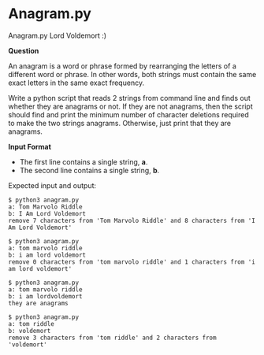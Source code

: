 # Anagram.py
Anagram.py Lord Voldemort :)

**Question**

An anagram is a word or phrase formed by rearranging the letters of
a different word or phrase. In other words, both strings must contain
the same exact letters in the same exact frequency.

Write a python script that reads 2 strings from command line and finds
out whether they are anagrams or not.
If they are not anagrams, then the script should find and print the
minimum number of character deletions required to make the two strings
anagrams. Otherwise, just print that they are anagrams.

**Input Format**

- The first line contains a single string, **a**.
- The second line contains a single string, **b**.

Expected input and output:
```
$ python3 anagram.py
a: Tom Marvolo Riddle
b: I Am Lord Voldemort
remove 7 characters from 'Tom Marvolo Riddle' and 8 characters from 'I Am Lord Voldemort'

$ python3 anagram.py
a: tom marvolo riddle
b: i am lord voldemort
remove 0 characters from 'tom marvolo riddle' and 1 characters from 'i am lord voldemort'

$ python3 anagram.py
a: tom marvolo riddle
b: i am lordvoldemort
they are anagrams

$ python3 anagram.py
a: tom riddle
b: voldemort
remove 3 characters from 'tom riddle' and 2 characters from 'voldemort'
```

